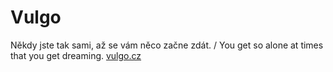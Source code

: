 # Vulgo

Někdy jste tak sami, až se vám něco začne zdát. / You get so alone at times that you get dreaming. [vulgo.cz](http://vulgo.cz/)


